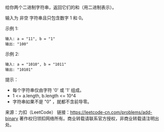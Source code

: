 给你两个二进制字符串，返回它们的和（用二进制表示）。

输入为 非空 字符串且只包含数字 1 和 0。


示例 1:

```
输入: a = "11", b = "1"
输出: "100"
```

示例 2:

```
输入: a = "1010", b = "1011"
输出: "10101"
```


提示：

- 每个字符串仅由字符 '0' 或 '1' 组成。
- 1 <= a.length, b.length <= 10^4
- 字符串如果不是 "0" ，就都不含前导零。

来源：力扣（LeetCode）
链接：https://leetcode-cn.com/problems/add-binary
著作权归领扣网络所有。商业转载请联系官方授权，非商业转载请注明出处。